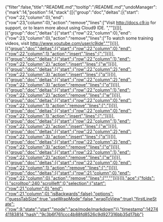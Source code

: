 {"filter":false,"title":"README.md","tooltip":"/README.md","undoManager":{"mark":14,"position":14,"stack":[[{"group":"doc","deltas":[{"start":{"row":22,"column":0},"end":{"row":23,"column":0},"action":"remove","lines":["Visit http://docs.c9.io for support, or to learn more about using Cloud9 IDE. ",""]}]}],[{"group":"doc","deltas":[{"start":{"row":22,"column":0},"end":{"row":23,"column":0},"action":"remove","lines":["To watch some training videos, visit http://www.youtube.com/user/c9ide",""]}]}],[{"group":"doc","deltas":[{"start":{"row":22,"column":0},"end":{"row":22,"column":1},"action":"insert","lines":[":"]}]}],[{"group":"doc","deltas":[{"start":{"row":22,"column":1},"end":{"row":22,"column":2},"action":"insert","lines":["w"]}]}],[{"group":"doc","deltas":[{"start":{"row":22,"column":2},"end":{"row":22,"column":3},"action":"insert","lines":["q"]}]}],[{"group":"doc","deltas":[{"start":{"row":22,"column":2},"end":{"row":22,"column":3},"action":"remove","lines":["q"]}]}],[{"group":"doc","deltas":[{"start":{"row":22,"column":1},"end":{"row":22,"column":2},"action":"remove","lines":["w"]}]}],[{"group":"doc","deltas":[{"start":{"row":22,"column":0},"end":{"row":22,"column":1},"action":"remove","lines":[":"]}]}],[{"group":"doc","deltas":[{"start":{"row":22,"column":0},"end":{"row":22,"column":1},"action":"insert","lines":[":"]}]}],[{"group":"doc","deltas":[{"start":{"row":22,"column":1},"end":{"row":22,"column":2},"action":"insert","lines":["w"]}]}],[{"group":"doc","deltas":[{"start":{"row":22,"column":2},"end":{"row":22,"column":3},"action":"insert","lines":["q"]}]}],[{"group":"doc","deltas":[{"start":{"row":22,"column":2},"end":{"row":22,"column":3},"action":"remove","lines":["q"]}]}],[{"group":"doc","deltas":[{"start":{"row":22,"column":1},"end":{"row":22,"column":2},"action":"remove","lines":["w"]}]}],[{"group":"doc","deltas":[{"start":{"row":22,"column":0},"end":{"row":22,"column":1},"action":"remove","lines":[":"]}]}],[{"group":"doc","deltas":[{"start":{"row":21,"column":0},"end":{"row":22,"column":0},"action":"remove","lines":["",""]}]}]]},"ace":{"folds":[],"scrolltop":240,"scrollleft":0,"selection":{"start":{"row":21,"column":0},"end":{"row":21,"column":0},"isBackwards":false},"options":{"guessTabSize":true,"useWrapMode":false,"wrapToView":true},"firstLineState":{"row":9,"state":"start","mode":"ace/mode/markdown"}},"timestamp":1427441183814,"hash":"9c3b6f761ccc4b88fd8526c9d927316bb35d17bb"}